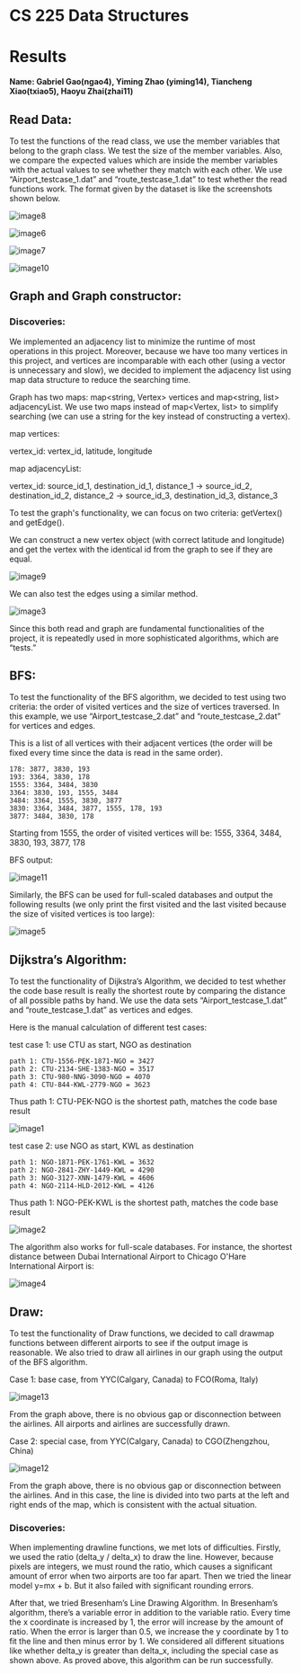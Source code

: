 # **CS 225 Data Structures**

# **Results**

**Name: Gabriel Gao(ngao4), Yiming Zhao (yiming14), Tiancheng Xiao(txiao5), Haoyu Zhai(zhai11)**

## **Read Data:**

To test the functions of the read class, we use the member variables that belong to the graph class. We test the size of the member variables. Also, we compare the expected values which are inside the member variables with the actual values to see whether they match with each other. We use  “Airport_testcase_1.dat” and “route_testcase_1.dat” to test whether the read functions work. The format given by the dataset is like the screenshots shown below.

![image8](./document_images/results_imgs/image8.png)

![image6](./document_images/results_imgs/image6.png)

![image7](./document_images/results_imgs/image7.png)

![image10](./document_images/results_imgs/image10.png)

## **Graph and Graph constructor:**
### **Discoveries:**

We implemented an adjacency list to minimize the runtime of most operations in this project. Moreover, because we have too many vertices in this project, and vertices are incomparable with each other (using a vector is unnecessary and slow), we decided to implement the adjacency list using map data structure to reduce the searching time.

Graph has two maps: map<string, Vertex> vertices and map<string, list<Edge>> adjacencyList. We use two maps instead of  map<Vertex, list<Edge>> to simplify searching (we can use a string for the key instead of constructing a vertex).

map vertices:

vertex_id: vertex_id, latitude, longitude

map adjacencyList:

vertex_id: source_id_1, destination_id_1, distance_1  ->  source_id_2, destination_id_2, distance_2  ->  source_id_3, destination_id_3, distance_3

To test the graph's functionality, we can focus on two criteria: getVertex() and getEdge().

We can construct a new vertex object (with correct latitude and longitude) and get the vertex with the identical id from the graph to see if they are equal.

![image9](./document_images/results_imgs/image9.png)

We can also test the edges using a similar method.

![image3](./document_images/results_imgs/image3.png)

Since this both read and graph are fundamental functionalities of the project, it is repeatedly used in more sophisticated algorithms, which are “tests.”

## **BFS:**

To test the functionality of the BFS algorithm, we decided to test using two criteria: the order of visited vertices and the size of vertices traversed. In this example, we use “Airport_testcase_2.dat” and “route_testcase_2.dat” for vertices and edges.

This is a list of all vertices with their adjacent vertices (the order will be fixed every time since the data is read in the same order).

    178: 3877, 3830, 193
    193: 3364, 3830, 178
    1555: 3364, 3484, 3830
    3364: 3830, 193, 1555, 3484
    3484: 3364, 1555, 3830, 3877
    3830: 3364, 3484, 3877, 1555, 178, 193
    3877: 3484, 3830, 178

Starting from 1555, the order of visited vertices will be: 1555, 3364, 3484, 3830, 193, 3877, 178

BFS output:

![image11](./document_images/results_imgs/image11.png)

Similarly, the BFS can be used for full-scaled databases and output the following results (we only print the first visited and the last visited because the size of visited vertices is too large):

![image5](./document_images/results_imgs/image5.png)

## **Dijkstra’s Algorithm:**

To test the functionality of Dijkstra’s Algorithm, we decided to test whether the code base result is really the shortest route by comparing the distance of all possible paths by hand. We use the data sets “Airport_testcase_1.dat” and “route_testcase_1.dat” as vertices and edges.

Here is the manual calculation of different test cases:

test case 1: use CTU as start, NGO as destination

 	path 1: CTU-1556-PEK-1871-NGO = 3427
  	path 2: CTU-2134-SHE-1383-NGO = 3517
  	path 3: CTU-980-NNG-3090-NGO = 4070
  	path 4: CTU-844-KWL-2779-NGO = 3623

Thus path 1: CTU-PEK-NGO is the shortest path, matches the code base result

![image1](./document_images/results_imgs/image1.png)

test case 2: use NGO as start, KWL as destination

	path 1: NGO-1871-PEK-1761-KWL = 3632
    path 2: NGO-2841-ZHY-1449-KWL = 4290
    path 3: NGO-3127-XNN-1479-KWL = 4606
    path 4: NGO-2114-HLD-2012-KWL = 4126

Thus path 1: NGO-PEK-KWL is the shortest path, matches the code base result

![image2](./document_images/results_imgs/image2.png)

The algorithm also works for full-scale databases. For instance, the shortest distance between Dubai International Airport to Chicago O'Hare International Airport is:

![image4](./document_images/results_imgs/image4.png)

## **Draw:**

To test the functionality of Draw functions, we decided to call drawmap functions between different airports to see if the output image is reasonable. We also tried to draw all airlines in our graph using the output of the BFS algorithm.

Case 1: base case, from YYC(Calgary, Canada) to FCO(Roma, Italy)

![image13](./document_images/results_imgs/image13.png)

From the graph above, there is no obvious gap or disconnection between the airlines. All airports and airlines are successfully drawn.

Case 2: special case, from YYC(Calgary, Canada) to CGO(Zhengzhou, China)

![image12](./document_images/results_imgs/image12.png)

From the graph above, there is no obvious gap or disconnection between the airlines. And in this case, the line is divided into two parts at the left and right ends of the map, which is consistent with the actual situation.

### **Discoveries:**

When implementing drawline functions, we met lots of difficulties. Firstly, we used the ratio (delta_y / delta_x) to draw the line. However, because pixels are integers, we must round the ratio, which causes a significant amount of error when two airports are too far apart. Then we tried the linear model y=mx + b. But it also failed with significant rounding errors. 

After that, we tried Bresenham’s Line Drawing Algorithm. In Bresenham’s algorithm, there’s a variable error in addition to the variable ratio. Every time the x coordinate is increased by 1, the error will increase by the amount of ratio. When the error is larger than 0.5, we increase the y coordinate by 1 to fit the line and then minus error by 1. We considered all different situations like whether delta_y is greater than delta_x, including the special case as shown above. As proved above, this algorithm can be run successfully. 




